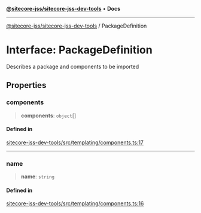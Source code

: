 [**@sitecore-jss/sitecore-jss-dev-tools**](../README.md) • **Docs**

***

[@sitecore-jss/sitecore-jss-dev-tools](../README.md) / PackageDefinition

# Interface: PackageDefinition

Describes a package and components to be imported

## Properties

### components

> **components**: `object`[]

#### Defined in

[sitecore-jss-dev-tools/src/templating/components.ts:17](https://github.com/Sitecore/jss/blob/7ddd22dfa8f8d76cfb96e977ac1a0d48c3a13d89/packages/sitecore-jss-dev-tools/src/templating/components.ts#L17)

***

### name

> **name**: `string`

#### Defined in

[sitecore-jss-dev-tools/src/templating/components.ts:16](https://github.com/Sitecore/jss/blob/7ddd22dfa8f8d76cfb96e977ac1a0d48c3a13d89/packages/sitecore-jss-dev-tools/src/templating/components.ts#L16)
